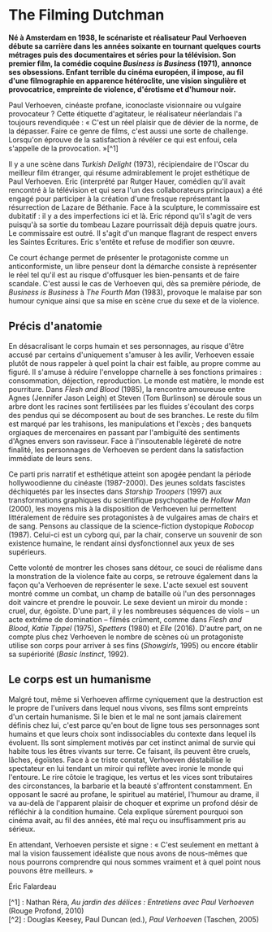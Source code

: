 # The Filming Dutchman

**Né à Amsterdam en 1938, le scénariste et réalisateur Paul Verhoeven débute sa carrière dans les années soixante en tournant quelques courts métrages puis des documentaires et séries pour la télévision. Son premier film, la comédie coquine _Business is Business_ (1971), annonce ses obsessions. Enfant terrible du cinéma européen, il impose, au fil d'une filmographie en apparence hétéroclite, une vision singulière et provocatrice, empreinte de violence, d'érotisme et d'humour noir.**

Paul Verhoeven, cinéaste profane, iconoclaste visionnaire ou vulgaire provocateur ? Cette étiquette d'agitateur, le réalisateur néerlandais l'a toujours revendiquée : « C'est un réel plaisir que de dévier de la norme, de la dépasser. Faire ce genre de films, c'est aussi une sorte de challenge. Lorsqu'on éprouve de la satisfaction à révéler ce qui est enfoui, cela s'appelle de la provocation. »[^1]

Il y a une scène dans _Turkish Delight_ (1973), récipiendaire de l'Oscar du meilleur film étranger, qui résume admirablement le projet esthétique de Paul Verhoeven. Eric (interprété par Rutger Hauer, comédien qu'il avait rencontré à la télévision et qui sera l'un des collaborateurs principaux) a été engagé pour participer à la création d'une fresque représentant la résurrection de Lazare de Béthanie. Face à la sculpture, le commissaire est dubitatif : il y a des imperfections ici et là. Eric répond qu'il s'agit de vers puisqu'à sa sortie du tombeau Lazare pourrissait déjà depuis quatre jours. Le commissaire est outré. Il s'agit d'un manque flagrant de respect envers les Saintes Écritures. Eric s'entête et refuse de modifier son œuvre.

Ce court échange permet de présenter le protagoniste comme un anticonformiste, un libre penseur dont la démarche consiste à représenter le réel tel qu'il est au risque d'offusquer les bien-pensants et de faire scandale. C'est aussi le cas de Verhoeven qui, dès sa première période, de _Business is Business_ à _The Fourth Man_ (1983), provoque le malaise par son humour cynique ainsi que sa mise en scène crue du sexe et de la violence.

## Précis d'anatomie

En désacralisant le corps humain et ses personnages, au risque d'être accusé par certains d'uniquement s'amuser à les avilir, Verhoeven essaie plutôt de nous rappeler à quel point la chair est faible, au propre comme au figuré. Il s'amuse à réduire l'enveloppe charnelle à ses fonctions primaires : consommation, déjection, reproduction. Le monde est matière, le monde est pourriture. Dans _Flesh and Blood_ (1985), la rencontre amoureuse entre Agnes (Jennifer Jason Leigh) et Steven (Tom Burlinson) se déroule sous un arbre dont les racines sont fertilisées par les fluides s'écoulant des corps des pendus qui se décomposent au bout de ses branches. Le reste du film est marqué par les trahisons, les manipulations et l'excès ; des banquets orgiaques de mercenaires en passant par l'ambiguïté des sentiments d'Agnes envers son ravisseur. Face à l'insoutenable légèreté de notre finalité, les personnages de Verhoeven se perdent dans la satisfaction immédiate de leurs sens.

Ce parti pris narratif et esthétique atteint son apogée pendant la période hollywoodienne du cinéaste (1987-2000). Des jeunes soldats fascistes déchiquetés par les insectes dans _Starship Troopers_ (1997) aux transformations graphiques du scientifique psychopathe de _Hollow Man_ (2000), les moyens mis à la disposition de Verhoeven lui permettent littéralement de réduire ses protagonistes à de vulgaires amas de chairs et de sang. Pensons au classique de la science-fiction dystopique _Robocop_ (1987). Celui-ci est un cyborg qui, par la chair, conserve un souvenir de son existence humaine, le rendant ainsi dysfonctionnel aux yeux de ses supérieurs.

Cette volonté de montrer les choses sans détour, ce souci de réalisme dans la monstration de la violence faite au corps, se retrouve également dans la façon qu'a Verhoeven de représenter le sexe. L'acte sexuel est souvent montré comme un combat, un champ de bataille où l'un des personnages doit vaincre et prendre le pouvoir. Le sexe devient un miroir du monde : cruel, dur, égoïste. D'une part, il y les nombreuses séquences de viols – un acte extrême de domination – filmés crûment, comme dans _Flesh and Blood_, _Katie Tippel_ (1975), _Spetters_ (1980) et _Elle_ (2016). D'autre part, on ne compte plus chez Verhoeven le nombre de scènes où un protagoniste utilise son corps pour arriver à ses fins (_Showgirls_, 1995) ou encore établir sa supériorité (_Basic Instinct_, 1992).

## Le corps est un humanisme

Malgré tout, même si Verhoeven affirme cyniquement que la destruction est le propre de l'univers dans lequel nous vivons, ses films sont empreints d'un certain humanisme. Si le bien et le mal ne sont jamais clairement définis chez lui, c'est parce qu'en bout de ligne tous ses personnages sont humains et que leurs choix sont indissociables du contexte dans lequel ils évoluent. Ils sont simplement motivés par cet instinct animal de survie qui habite tous les êtres vivants sur terre. Ce faisant, ils peuvent être cruels, lâches, égoïstes. Face à ce triste constat, Verhoeven déstabilise le spectateur en lui tendant un miroir qui reflète avec ironie le monde qui l'entoure. Le rire côtoie le tragique, les vertus et les vices sont tributaires des circonstances, la barbarie et la beauté s'affrontent constamment. En opposant le sacré au profane, le spirituel au matériel, l'humour au drame, il va au-delà de l'apparent plaisir de choquer et exprime un profond désir de réfléchir à la condition humaine. Cela explique sûrement pourquoi son cinéma avait, au fil des années, été mal reçu ou insuffisamment pris au sérieux.

En attendant, Verhoeven persiste et signe : « C'est seulement en mettant à mal la vision faussement idéaliste que nous avons de nous-mêmes que nous pourrons comprendre qui nous sommes vraiment et à quel point nous pouvons être meilleurs. »

Éric Falardeau

[^1] : Nathan Réra, _Au jardin des délices : Entretiens avec Paul Verhoeven_ (Rouge Profond, 2010)  
[^2] : Douglas Keesey, Paul Duncan (ed.), _Paul Verhoeven_ (Taschen, 2005)
